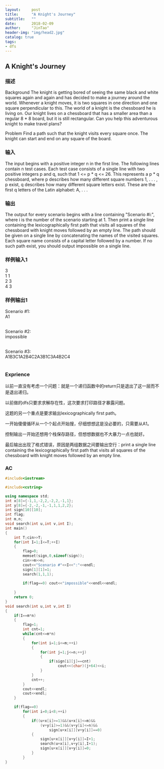 ```yaml
---
layout:     post
title:      "A Knight's Journey"
subtitle:   ""
date:       2018-02-09
author:     "JinTao"
header-img: "img/head2.jpg"
catalog: true
tags:
- dfs
---
```


## A Knight's Journey

### 描述
Background 
The knight is getting bored of seeing the same black and white squares again and again and has decided to make a journey 
around the world. Whenever a knight moves, it is two squares in one direction and one square perpendicular to this. The world of a knight is the chessboard he is living on. Our knight lives on a chessboard that has a smaller area than a regular 8 * 8 board, but it is still rectangular. Can you help this adventurous knight to make travel plans? 

Problem 
Find a path such that the knight visits every square once. The knight can start and end on any square of the board.
### 输入
The input begins with a positive integer n in the first line. The following lines contain n test cases. Each test case consists of
a single line with two positive integers p and q, such that 1 <= p * q <= 26. This represents a p * q chessboard, where p describes 
how many different square numbers 1, . . . , p exist, q describes how many different square letters exist. These are the first q 
letters of the Latin alphabet: A, . . .
### 输出
The output for every scenario begins with a line containing "Scenario #i:", where i is the number of the scenario starting at 1. Then print a single line containing the lexicographically first path that visits all squares of the chessboard with knight moves followed by an empty line. The path should be given on a single line by concatenating the names of the visited squares. Each square name consists of a capital letter followed by a number. 
If no such path exist, you should output impossible on a single line.
### 样例输入1 
3<br>
1 1<br>
2 3<br>
4 3

### 样例输出1 
Scenario #1:<br>
A1<br><br>

Scenario #2:<br>
impossible<br><br>

Scenario #3:<br>
A1B3C1A2B4C2A3B1C3A4B2C4<br><br>

### Exprience
以前一直没有考虑一个问题：就是一个递归函数中的return只是退出了这一层而不是退出递归。

以前做的dfs只要求求解存在性，这次要求打印路径才暴露问题。

这题的另一个重点是要求输出lexicographically first path。

一开始傻傻循环从一个个起点开始搜，仔细想想这是没必要的，只需要从A1。

控制输出一开始还想用个栈保存路径，但想想数据也不大暴力一点也就好。

最后输出出现了格式错误，原因是两组数据之间要输出空行：print a single line containing the lexicographically first path that visits all squares of the chessboard with knight moves followed by an empty line.
### AC
```cpp
#include<iostream>

#include<cstring>

using namespace std;
int x[8]={-1,1,-2,2,-2,2,-1,1};
int y[8]={-2,-2,-1,-1,1,1,2,2};
int sign[10][10];
int flag;
int m,n;
void search(int u,int v,int I);
int main()
{
	int T;cin>>T;
	for(int I=1;I<=T;++I)
	{
		flag=0;
		memset(sign,0,sizeof(sign));
		cin>>m>>n;
		cout<<"Scenario #"<<I<<":"<<endl;
		sign[1][1]=1;
		search(1,1,1);
		
		if(flag==0)	cout<<"impossible"<<endl<<endl;
		
	}
	return 0;
}
void search(int u,int v,int I)
{
	if(I==m*n)
	{
		flag=1;
		int cnt=1;
		while(cnt<=m*n)
		{
			for(int i=1;i<=m;++i)
			{
				for(int j=1;j<=n;++j)
				{
					if(sign[i][j]==cnt)
						cout<<(char)(j+64)<<i;
				}
			}
			cnt++;
		}
		cout<<endl;
		cout<<endl;
	}

	if(flag==0)
		for(int i=0;i<8;++i)
		{
			if((u+x[i]>=1)&&(u+x[i]<=m)&&
				(v+y[i]>=1)&&(v+y[i]<=n)&&
					sign[u+x[i]][v+y[i]]==0)	
			{
				sign[u+x[i]][v+y[i]]=I+1;
				search(u+x[i],v+y[i],I+1);
				sign[u+x[i]][v+y[i]]=0;
			}
		}	
} 




```
